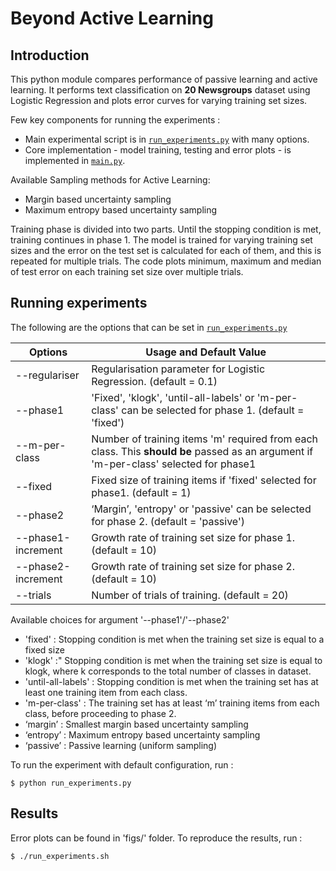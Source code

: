 # Beyond Active Learning 
## Introduction
This python module compares performance of passive learning and active learning. It performs text classification on **20 Newsgroups** dataset using Logistic Regression and plots error curves for varying training set sizes.

Few key components for running the experiments :
*   Main experimental script is in [`run_experiments.py`](run_experiments.py) with many options.
*   Core implementation - model training, testing and error plots - is implemented in [`main.py`](main.py).

Available Sampling methods for Active Learning:
*   Margin based uncertainty sampling
*   Maximum entropy based uncertainty sampling

Training phase is divided into two parts. Until the stopping condition is met, training continues in phase 1. The model is trained for varying training set sizes and the error on the test set is calculated for each of them, and this is repeated for multiple trials. The code plots minimum, maximum and median of test error on each training set size over multiple trials. 


## Running experiments

The following are the options that can be set in [`run_experiments.py`](run_experiments.py)

 Options |  Usage and Default Value        
---------| -------------------------
--regulariser  | Regularisation parameter for Logistic Regression. (default = 0.1)
--phase1 | 'Fixed', 'klogk', 'until-all-labels' or 'm-per-class' can be selected for phase 1. (default = 'fixed')
--m-per-class | Number of training items 'm' required from each class. This **should be** passed as an argument if 'm-per-class' selected for phase1
--fixed | Fixed size of training items if 'fixed' selected for phase1. (default = 1)
--phase2 | ‘Margin’, 'entropy' or 'passive' can be selected for phase 2. (default = 'passive')
--phase1-increment | Growth rate of training set size for phase 1. (default = 10)
--phase2-increment | Growth rate of training set size for phase 2. (default = 10)
--trials | Number of trials of training. (default = 20)

Available choices for argument '--phase1'/'--phase2'
* 'fixed' : Stopping condition is met when the training set size is equal to a fixed size
* 'klogk' :" Stopping condition is met when the training set size is equal to klogk, where k corresponds to the total number of classes in dataset.
* 'until-all-labels' : Stopping condition is met when the training set has at least one training item from each class.
* 'm-per-class' : The training set has at least ‘m’ training items from each class, before proceeding to phase 2. 
* ‘margin’ : Smallest margin based uncertainty sampling
* ‘entropy’ : Maximum entropy based uncertainty sampling
* ‘passive’ : Passive learning (uniform sampling)

To run the experiment with default configuration, run :

```
$ python run_experiments.py
```

## Results
Error plots can be found in 'figs/' folder. To reproduce the results, run :
```
$ ./run_experiments.sh
```





